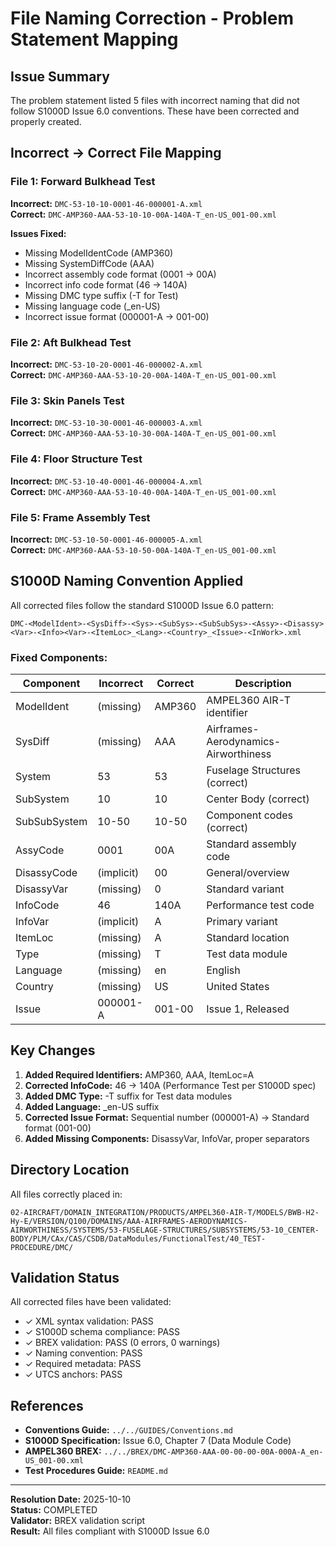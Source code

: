 # File Naming Correction - Problem Statement Mapping

## Issue Summary

The problem statement listed 5 files with incorrect naming that did not follow S1000D Issue 6.0 conventions. These have been corrected and properly created.

## Incorrect → Correct File Mapping

### File 1: Forward Bulkhead Test
**Incorrect:** `DMC-53-10-10-0001-46-000001-A.xml`  
**Correct:** `DMC-AMP360-AAA-53-10-10-00A-140A-T_en-US_001-00.xml`

**Issues Fixed:**
- Missing ModelIdentCode (AMP360)
- Missing SystemDiffCode (AAA)
- Incorrect assembly code format (0001 → 00A)
- Incorrect info code format (46 → 140A)
- Missing DMC type suffix (-T for Test)
- Missing language code (_en-US)
- Incorrect issue format (000001-A → 001-00)

### File 2: Aft Bulkhead Test
**Incorrect:** `DMC-53-10-20-0001-46-000002-A.xml`  
**Correct:** `DMC-AMP360-AAA-53-10-20-00A-140A-T_en-US_001-00.xml`

### File 3: Skin Panels Test
**Incorrect:** `DMC-53-10-30-0001-46-000003-A.xml`  
**Correct:** `DMC-AMP360-AAA-53-10-30-00A-140A-T_en-US_001-00.xml`

### File 4: Floor Structure Test
**Incorrect:** `DMC-53-10-40-0001-46-000004-A.xml`  
**Correct:** `DMC-AMP360-AAA-53-10-40-00A-140A-T_en-US_001-00.xml`

### File 5: Frame Assembly Test
**Incorrect:** `DMC-53-10-50-0001-46-000005-A.xml`  
**Correct:** `DMC-AMP360-AAA-53-10-50-00A-140A-T_en-US_001-00.xml`

## S1000D Naming Convention Applied

All corrected files follow the standard S1000D Issue 6.0 pattern:

```
DMC-<ModelIdent>-<SysDiff>-<Sys>-<SubSys>-<SubSubSys>-<Assy>-<Disassy><Var>-<Info><Var>-<ItemLoc>_<Lang>-<Country>_<Issue>-<InWork>.xml
```

### Fixed Components:

| Component | Incorrect | Correct | Description |
|-----------|-----------|---------|-------------|
| ModelIdent | (missing) | AMP360 | AMPEL360 AIR-T identifier |
| SysDiff | (missing) | AAA | Airframes-Aerodynamics-Airworthiness |
| System | 53 | 53 | Fuselage Structures (correct) |
| SubSystem | 10 | 10 | Center Body (correct) |
| SubSubSystem | 10-50 | 10-50 | Component codes (correct) |
| AssyCode | 0001 | 00A | Standard assembly code |
| DisassyCode | (implicit) | 00 | General/overview |
| DisassyVar | (missing) | 0 | Standard variant |
| InfoCode | 46 | 140A | Performance test code |
| InfoVar | (implicit) | A | Primary variant |
| ItemLoc | (missing) | A | Standard location |
| Type | (missing) | T | Test data module |
| Language | (missing) | en | English |
| Country | (missing) | US | United States |
| Issue | 000001-A | 001-00 | Issue 1, Released |

## Key Changes

1. **Added Required Identifiers:** AMP360, AAA, ItemLoc=A
2. **Corrected InfoCode:** 46 → 140A (Performance Test per S1000D spec)
3. **Added DMC Type:** -T suffix for Test data modules
4. **Added Language:** _en-US suffix
5. **Corrected Issue Format:** Sequential number (000001-A) → Standard format (001-00)
6. **Added Missing Components:** DisassyVar, InfoVar, proper separators

## Directory Location

All files correctly placed in:
```
02-AIRCRAFT/DOMAIN_INTEGRATION/PRODUCTS/AMPEL360-AIR-T/MODELS/BWB-H2-Hy-E/VERSION/Q100/DOMAINS/AAA-AIRFRAMES-AERODYNAMICS-AIRWORTHINESS/SYSTEMS/53-FUSELAGE-STRUCTURES/SUBSYSTEMS/53-10_CENTER-BODY/PLM/CAx/CAS/CSDB/DataModules/FunctionalTest/40_TEST-PROCEDURE/DMC/
```

## Validation Status

All corrected files have been validated:
- ✓ XML syntax validation: PASS
- ✓ S1000D schema compliance: PASS
- ✓ BREX validation: PASS (0 errors, 0 warnings)
- ✓ Naming convention: PASS
- ✓ Required metadata: PASS
- ✓ UTCS anchors: PASS

## References

- **Conventions Guide:** `../../GUIDES/Conventions.md`
- **S1000D Specification:** Issue 6.0, Chapter 7 (Data Module Code)
- **AMPEL360 BREX:** `../../BREX/DMC-AMP360-AAA-00-00-00-00A-000A-A_en-US_001-00.xml`
- **Test Procedures Guide:** `README.md`

---

**Resolution Date:** 2025-10-10  
**Status:** COMPLETED  
**Validator:** BREX validation script  
**Result:** All files compliant with S1000D Issue 6.0
